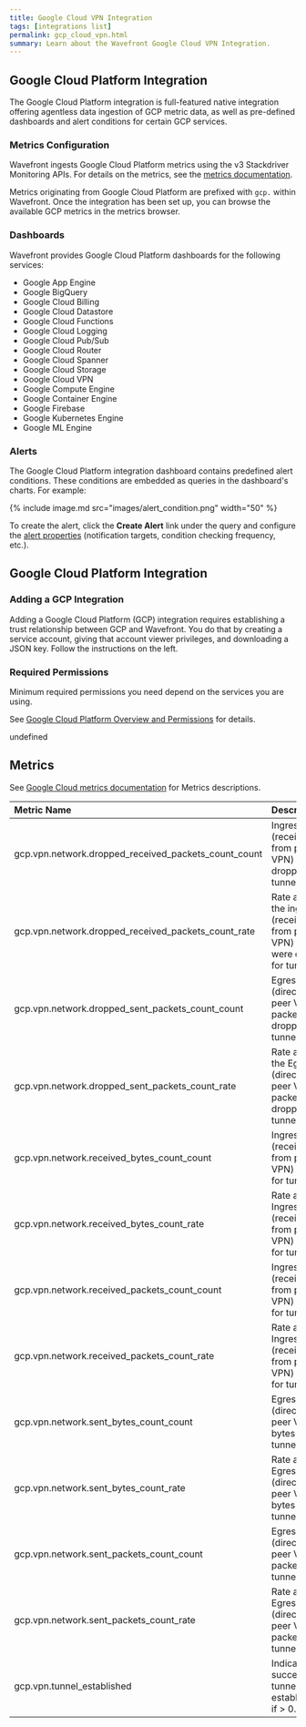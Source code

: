```yaml
---
title: Google Cloud VPN Integration
tags: [integrations list]
permalink: gcp_cloud_vpn.html
summary: Learn about the Wavefront Google Cloud VPN Integration.
---
```

## Google Cloud Platform Integration

The Google Cloud Platform integration is full-featured native integration offering agentless data ingestion of GCP metric
data, as well as pre-defined dashboards and alert conditions for certain GCP services.

### Metrics Configuration

Wavefront ingests Google Cloud Platform metrics using the v3 Stackdriver Monitoring APIs. For details on the metrics, see the
[metrics documentation](https://cloud.google.com/monitoring/api/metrics).

Metrics originating from Google Cloud Platform are prefixed with `gcp.` within Wavefront. Once the integration has
been set up, you can browse the available GCP metrics in the metrics browser.

### Dashboards

<p>Wavefront provides Google Cloud Platform dashboards for the following services:</p>

- Google App Engine
- Google BigQuery
- Google Cloud Billing
- Google Cloud Datastore
- Google Cloud Functions
- Google Cloud Logging
- Google Cloud Pub/Sub
- Google Cloud Router
- Google Cloud Spanner
- Google Cloud Storage
- Google Cloud VPN
- Google Compute Engine
- Google Container Engine
- Google Firebase
- Google Kubernetes Engine
- Google ML Engine

### Alerts

The Google Cloud Platform integration dashboard contains predefined alert conditions. These conditions are embedded as queries in the dashboard's charts. For example:

{% include image.md src="images/alert_condition.png" width="50" %}

To create the alert, click the **Create Alert** link under the query and configure the [alert properties](https://docs.wavefront.com/alerts.html#creating-an-alert) (notification targets, condition checking frequency, etc.).

## Google Cloud Platform Integration



### Adding a GCP Integration

Adding a Google Cloud Platform (GCP) integration requires establishing a trust relationship between GCP and Wavefront. You do that by creating a service account, giving that account viewer privileges, and downloading a JSON key. Follow the instructions on the left.

### Required Permissions

Minimum required permissions you need depend on the services you are using.

See [Google Cloud Platform Overview and Permissions](http://docs.wavefront.com/integrations_gcp_overview.html) for details.




undefined


## Metrics

See [Google Cloud metrics documentation](https://cloud.google.com/monitoring/api/metrics_gcp) for Metrics descriptions.  

|Metric Name|Description|
| :--- | :--- |
|gcp.vpn.network.dropped_received_packets_count_count| Ingress (received from peer VPN) packets dropped for tunnel. |
|gcp.vpn.network.dropped_received_packets_count_rate| Rate at which the ingress (received from peer VPN) packets were dropped for tunnel. |
|gcp.vpn.network.dropped_sent_packets_count_count| Egress (directed to peer VPN) packets dropped for tunnel. |
|gcp.vpn.network.dropped_sent_packets_count_rate| Rate at which the Egress (directed to peer VPN) packets were dropped for tunnel. |
|gcp.vpn.network.received_bytes_count_count| Ingress (received from peer VPN) bytes for tunnel. |
|gcp.vpn.network.received_bytes_count_rate| Rate at which Ingress (received from peer VPN) bytes for tunnel. |
|gcp.vpn.network.received_packets_count_count| Ingress (received from peer VPN) packets for tunnel. |
|gcp.vpn.network.received_packets_count_rate| Rate at which Ingress (received from peer VPN) packets for tunnel. |
|gcp.vpn.network.sent_bytes_count_count| Egress (directed to peer VPN) bytes for tunnel.|
|gcp.vpn.network.sent_bytes_count_rate| Rate at which Egress (directed to peer VPN) bytes for tunnel.|
|gcp.vpn.network.sent_packets_count_count| Egress (directed to peer VPN) packets for tunnel. |
|gcp.vpn.network.sent_packets_count_rate| Rate at which Egress (directed to peer VPN) packets for tunnel. |
|gcp.vpn.tunnel_established| Indicates successful tunnel establishment if > 0. |
